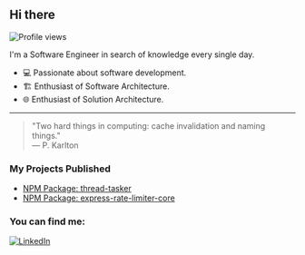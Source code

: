 ## Hi there

![Profile views](https://komarev.com/ghpvc/?username=JeffersonGibin&style=for-the-badge&color=green)

I'm a Software Engineer in search of knowledge every single day.
- 💻 Passionate about software development.  
- 🏗️ Enthusiast of Software Architecture.  
- 🌐 Enthusiast of Solution Architecture.  

---

> "Two hard things in computing: cache invalidation and naming things."  
> — P. Karlton


### My Projects Published

- [NPM Package: thread-tasker](https://www.npmjs.com/package/thread-tasker)
- [NPM Package: express-rate-limiter-core](https://www.npmjs.com/package/express-rate-limiter-core)


### You can find me:

[![LinkedIn](https://img.shields.io/badge/LinkedIn-0077B5?style=for-the-badge&logo=linkedin&logoColor=white)](https://www.linkedin.com/in/jefferson-gibin/)
